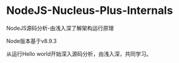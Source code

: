 # NodeJS-Nucleus-Plus-Internals
NodeJS源码分析-由浅入深了解架构运行原理

Node版本基于v8.9.3 

从运行Hello world开始深入源码分析，由浅入深，共同学习。


